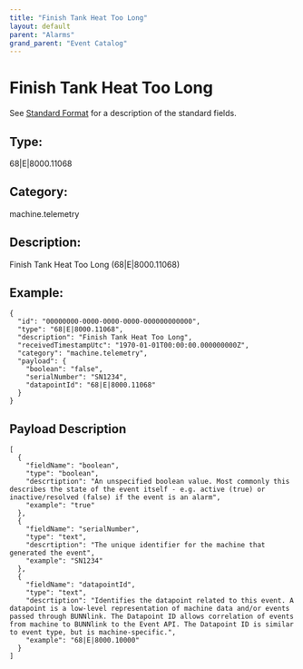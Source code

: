 ```yaml
---
title: "Finish Tank Heat Too Long"
layout: default
parent: "Alarms"
grand_parent: "Event Catalog"
---
```


# Finish Tank Heat Too Long

See [Standard Format](/event-subscriptions/event-format) for a description of the standard fields.

## Type:

68\|E\|8000.11068

## Category:

machine.telemetry

## Description: 

Finish Tank Heat Too Long (68\|E\|8000.11068)

## Example:

```
{
  "id": "00000000-0000-0000-0000-000000000000",
  "type": "68|E|8000.11068",
  "description": "Finish Tank Heat Too Long",
  "receivedTimestampUtc": "1970-01-01T00:00:00.000000000Z",
  "category": "machine.telemetry",
  "payload": {
    "boolean": "false",
    "serialNumber": "SN1234",
    "datapointId": "68|E|8000.11068"
  }
}
```

## Payload Description

```
[
  {
    "fieldName": "boolean",
    "type": "boolean",
    "descrtiption": "An unspecified boolean value. Most commonly this describes the state of the event itself - e.g. active (true) or inactive/resolved (false) if the event is an alarm",
    "example": "true"
  },
  {
    "fieldName": "serialNumber",
    "type": "text",
    "descrtiption": "The unique identifier for the machine that generated the event",
    "example": "SN1234"
  },
  {
    "fieldName": "datapointId",
    "type": "text",
    "descrtiption": "Identifies the datapoint related to this event. A datapoint is a low-level representation of machine data and/or events passed through BUNNlink. The Datapoint ID allows correlation of events from machine to BUNNlink to the Event API. The Datapoint ID is similar to event type, but is machine-specific.",
    "example": "68|E|8000.10000"
  }
]
```

